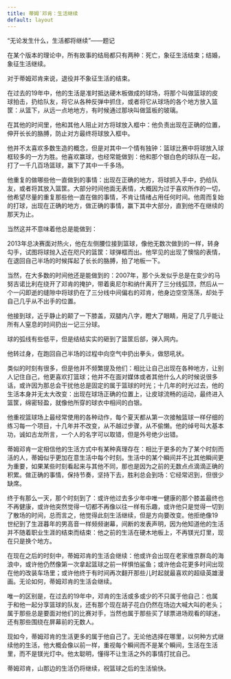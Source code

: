 ```yaml
---
title: 蒂姆˙邓肯：生活继续
default: layout
---
```


“无论发生什么，生活都将继续”——题记

在某个版本的理论中，所有故事的结局都只有两种：死亡，象征生活结束；结婚，象征生活继续。

对于蒂姆邓肯来说，退役并不象征生活的结束。

在过去的19年中，他的生活是准时抵达硬木板做成的球场，将那个叫做篮球的皮球拍击，扔给队友，将它从各种反弹中抓住，或者将它从球场的各个地方放入篮筐：从篮下，从远一点地地方，有时候通过那块叫做篮板的玻璃。

在其他的时间里，他和其他人阻止对方将球放入框中：他负责出现在正确的位置，伸开长长的胳膊，防止对方最终将球放入框中。

他并不太喜欢多数生造的概念，但是对其中一个情有独钟：篮球比赛中将球放入球框较多的一方为胜。他喜欢赢球，也经常能做到：他和那个银白色的球队在一起，打了一千几百场篮球，赢下了其中一千多场。

他重复的做哪些他一直做到的事情：出现在正确的地方，将球抓入手中，扔给队友，或者将其放入篮筐。大部分时间他面无表情，大概因为过于喜欢所作的一切，他希望尽量的重复那些他一直在做的事情，不肯让情绪占用任何时间。他周而复始的打球，出现在正确的地方，做正确的事情，赢下其中大部分，直到他不在继续的那天为止。

当然这并不意味着他总是能做到：

2013年总决赛面对热火，他在左侧腰位接到篮球，像他无数次做到的一样，转身勾手，试图将球抛入近在咫尺的篮筐：球弹框而出。他罕见的出现了懊恼的表情，在退回自己半场的时候挥起了长长的胳膊，拍了地板一下。

当然，在大多数的时间他还是能做到的：2007年，那个头发似乎总是在变少的马努吉诺比利在绕开了邓肯的掩护，带着奥尼尔和纳什离开了三分线弧顶，然后从一个一闪即逝的缝隙中将球扔在了三分线中间偏右的邓肯，他身边空空荡荡，却处于自己几乎从不出手的位置。

他接到球，近乎静止的颠了一下膝盖，双腿内八字，瞪大了眼睛，用足了几乎能让所有人窒息的时间扔出一记三分球。

球的弧线有些低平，但是结结实实的砸到了篮筐后部，弹入网内。

他转过身，在跑回自己半场的过程中向空气中扔出拳头，做怒吼状。

类似的时刻有很多，但是他并不频繁提及他们：相比让自己出现在各种地方，让别人记住自己，他更喜欢打篮球；他并不在面对媒体或者其他什么人的时候说很多话，或许因为那总会干扰他总是固定的属于篮球的时光；十几年的时光过去，他的生活本身并无太大改变：出现在球场正确的位置上，让皮球流畅的运动，最终进入篮筐，绵密轻盈，就像他所穿的球衣中相间的白银。

他重视篮球场上最经常使用的各种动作，每个夏天都从第一次接触篮球一样仔细的练习每一个项目，十几年并不改变，从不越过步骤，从不偷懒。他的绰号叫大基本功，诚如古龙所言，一个人的名字可以取错，但是外号绝少出错。

蒂姆邓肯一定相信他的生活方式中有某种真理存在：相比于更多的为了某个时刻而活的人，蒂姆似乎更加在意生活中每个时刻。生活中的某个瞬间并不比其他瞬间更为重要，如果某些时刻看起来与其他不同，那也是因为之前的无数点点滴滴正确的积累。做正确的事情，保持节奏，坚持下去，胜利总会到场：它经常迟到，但很少缺席。

终于有那么一天，那个时刻到了：或许他过去多少年中唯一健康的那个膝盖最终也不再健康，或许他突然觉得一切都不再像以往一样有乐趣，或许他只是觉得一切到了散场的时间，总而言之，他觉得此刻生活继续，但是方向要改变。他拒绝像19世纪到了生涯暮年的男高音一样频频谢幕，间断的发表声明，因为他知道他的生活并不随着职业生涯的结束而结束：他之前的生活在硬木地板上，不再镁光灯里，现在只是换个地方。

在现在之后的时刻中，蒂姆邓肯的生活会继续：他或许会出现在老家维京群岛的海浪中，或许他仍然像第一次拿起篮球之前一样惧怕鲨鱼；或许他会花更多时间出现在他的改装车场里；或许他终于有时间再次翻开那些儿时起就最喜欢的超级英雄漫画。无论如何，蒂姆邓肯的生活会继续。

唯一的区别是，在过去的19年中，邓肯的生活或多或少的不只属于他自己：也属于和他一起分享篮球的队友，还有那个现在胡子花白仍然在场边大喊大叫的老头；属于那些总是要面对他们的比赛对手，当然也属于那些买了球票进场观看的球迷，还有那些围绕在屏幕前的无数人。

现如今，蒂姆邓肯的生活更多的属于他自己了。无论他选择在哪里，以何种方式继续他的生活，他大概会像以前一样，重视每个瞬间而不是某个瞬间，生活在生活里，而不是镁光灯中。他太聪明，懂得不让生活之外的事情打扰自己。

蒂姆邓肯，山那边的生活仍将继续，祝篮球之后的生活愉快。
